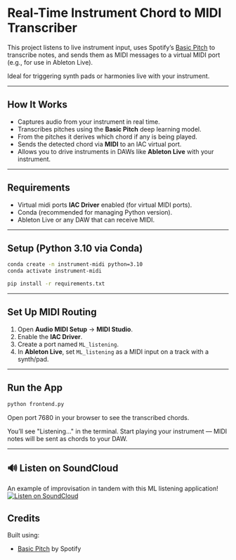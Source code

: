 # Real-Time Instrument Chord to MIDI Transcriber

This project listens to live instrument input, uses Spotify’s [Basic Pitch](https://github.com/spotify/basic-pitch) to transcribe notes, and sends them as MIDI messages to a virtual MIDI port (e.g., for use in Ableton Live).

Ideal for triggering synth pads or harmonies live with your instrument.

---

## How It Works

- Captures audio from your instrument in real time.
- Transcribes pitches using the **Basic Pitch** deep learning model.
- From the pitches it derives which chord if any is being played.
- Sends the detected chord via **MIDI** to an IAC virtual port.
- Allows you to drive instruments in DAWs like **Ableton Live** with your instrument.

---

## Requirements

- Virtual midi ports **IAC Driver** enabled (for virtual MIDI ports).
- Conda (recommended for managing Python version).
- Ableton Live or any DAW that can receive MIDI.

---

## Setup (Python 3.10 via Conda)

```bash
conda create -n instrument-midi python=3.10
conda activate instrument-midi

pip install -r requirements.txt
```

---

## Set Up MIDI Routing

1. Open **Audio MIDI Setup** → **MIDI Studio**.
2. Enable the **IAC Driver**.
3. Create a port named `ML_listening`.
4. In **Ableton Live**, set `ML_listening` as a MIDI input on a track with a synth/pad.

---

## Run the App

```bash
python frontend.py
```

Open port 7680 in your browser to see the transcribed chords.

You’ll see "Listening..." in the terminal. Start playing your instrument — MIDI notes will be sent as chords to your DAW.

---

## 🔊 Listen on SoundCloud
An example of improvisation in tandem with this ML listening application!
[![Listen on SoundCloud](https://img.shields.io/badge/SoundCloud-Click%20to%20Listen-orange?logo=soundcloud)](https://soundcloud.com/rasmustorp-ai/ml_listening)

## Credits

Built using:
- [Basic Pitch](https://github.com/spotify/basic-pitch) by Spotify
